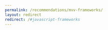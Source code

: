 ```yaml
---
permalink: /recommendations/mvv-frameworks/
layout: redirect
redirect: /#javascript-frameworks
---
```

